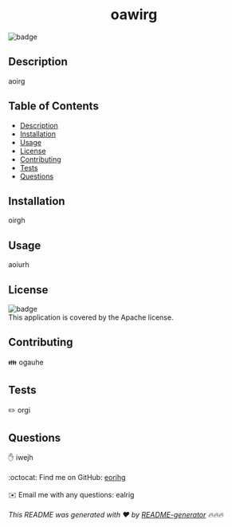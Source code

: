 
<h1 align="center">oawirg</h1>

![badge](https://img.shields.io/badge/license-Apache-brightgreen)<br />

## Description
 aoirg
## Table of Contents
- [Description](#description)
- [Installation](#installation)
- [Usage](#usage)
- [License](#license)
- [Contributing](#contributing)
- [Tests](#tests)
- [Questions](#questions)
## Installation
 oirgh
## Usage
 aoiurh
## License
![badge](https://img.shields.io/badge/license-Apache-brightgreen)
<br />
This application is covered by the Apache license. 
## Contributing
👪 ogauhe
## Tests
✏️ orgi
## Questions
✋ iwejh<br />
<br />
:octocat: Find me on GitHub: [eorihg](https://github.com/eorihg)<br />
<br />
✉️ Email me with any questions: ealrig<br /><br />
_This README was generated with ❤️ by [README-generator](https://github.com/jpd61/README-generator) 🔥🔥🔥_
  